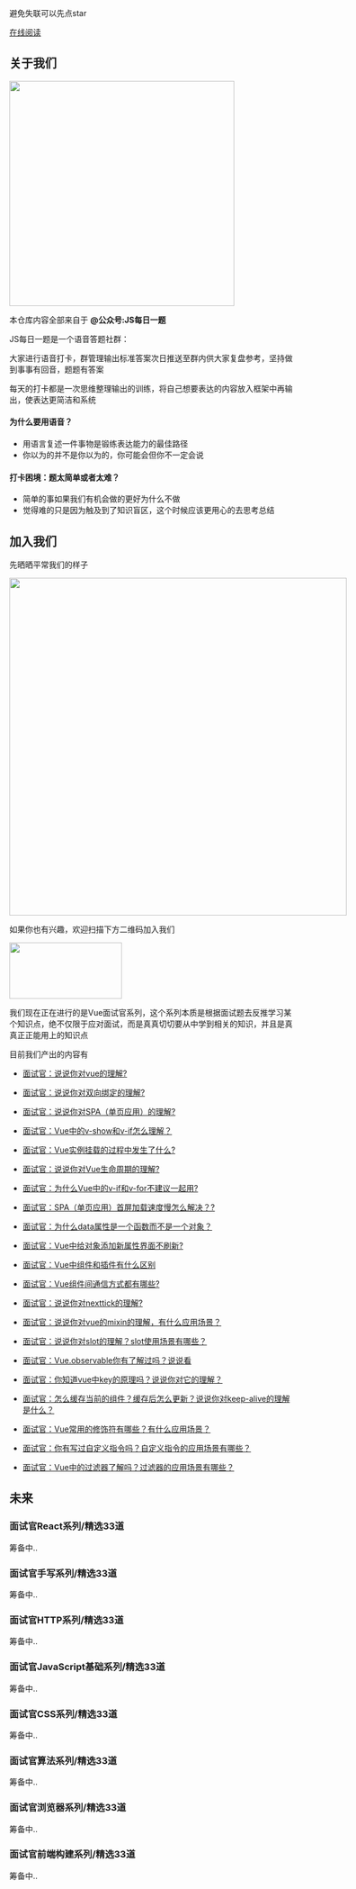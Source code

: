 避免失联可以先点star

[在线阅读](https://vue3js.cn/interview)

## 关于我们
 <p>
<img  width="400px" style="max-width:400px; width:400px;" src="https://static.vue-js.com/1860fa20-443b-11eb-ab90-d9ae814b240d.png"/>
</p>


本仓库内容全部来自于 **@公众号:JS每日一题**

JS每日一题是一个语音答题社群：

大家进行语音打卡，群管理输出标准答案次日推送至群内供大家复盘参考，坚持做到事事有回音，题题有答案

每天的打卡都是一次思维整理输出的训练，将自己想要表达的内容放入框架中再输出，使表达更简洁和系统

#### 为什么要用语音？
- 用语言复述一件事物是锻练表达能力的最佳路径
- 你以为的并不是你以为的，你可能会但你不一定会说

####  打卡困境：题太简单或者太难？
- 简单的事如果我们有机会做的更好为什么不做
- 觉得难的只是因为触及到了知识盲区，这个时候应该更用心的去思考总结

## 加入我们

先晒晒平常我们的样子

<p>
<img width="600px"  style="max-width:600px; width:600px;" src="https://user-images.githubusercontent.com/9276376/102876713-90c0f700-4480-11eb-880f-613f8f0f5042.png"/>
</p>

如果你也有兴趣，欢迎扫描下方二维码加入我们

<p>
  <img  width="200px" style="max-width:200px; width:200px; height: 100px" src="https://static.vue-js.com/b4b71a30-443b-11eb-85f6-6fac77c0c9b3.png"/>
</p>

我们现在正在进行的是Vue面试官系列，这个系列本质是根据面试题去反推学习某个知识点，绝不仅限于应对面试，而是真真切切要从中学到相关的知识，并且是真真正正能用上的知识点

目前我们产出的内容有

- [面试官：说说你对vue的理解?](https://github.com/febobo/web-interview/issues/1)
- [面试官：说说你对双向绑定的理解?](https://github.com/febobo/web-interview/issues/2)
- [面试官：说说你对SPA（单页应用）的理解?](https://github.com/febobo/web-interview/issues/3)
- [面试官：Vue中的v-show和v-if怎么理解？](https://github.com/febobo/web-interview/issues/4)
- [面试官：Vue实例挂载的过程中发生了什么?](https://github.com/febobo/web-interview/issues/5)
- [面试官：说说你对Vue生命周期的理解?](https://github.com/febobo/web-interview/issues/6)
- [面试官：为什么Vue中的v-if和v-for不建议一起用?](https://github.com/febobo/web-interview/issues/7)
- [面试官：SPA（单页应用）首屏加载速度慢怎么解决？?](https://github.com/febobo/web-interview/issues/8)
- [面试官：为什么data属性是一个函数而不是一个对象？](https://github.com/febobo/web-interview/issues/9)
- [面试官：Vue中给对象添加新属性界面不刷新?](https://github.com/febobo/web-interview/issues/10)
- [面试官：Vue中组件和插件有什么区别](https://github.com/febobo/web-interview/issues/11)
- [面试官：Vue组件间通信方式都有哪些?](https://github.com/febobo/web-interview/issues/12)

- [面试官：说说你对nexttick的理解?](https://github.com/febobo/web-interview/issues/14)
- [面试官：说说你对vue的mixin的理解，有什么应用场景？](https://github.com/febobo/web-interview/issues/15)
- [面试官：说说你对slot的理解？slot使用场景有哪些？](https://github.com/febobo/web-interview/issues/16)
- [面试官：Vue.observable你有了解过吗？说说看](https://github.com/febobo/web-interview/issues/17)
- [面试官：你知道vue中key的原理吗？说说你对它的理解？](https://github.com/febobo/web-interview/issues/18)
- [面试官：怎么缓存当前的组件？缓存后怎么更新？说说你对keep-alive的理解是什么？](https://github.com/febobo/web-interview/issues/19)
- [面试官：Vue常用的修饰符有哪些？有什么应用场景？](https://github.com/febobo/web-interview/issues/20)
- [面试官：你有写过自定义指令吗？自定义指令的应用场景有哪些？](https://github.com/febobo/web-interview/issues/21)
- [面试官：Vue中的过滤器了解吗？过滤器的应用场景有哪些？](https://github.com/febobo/web-interview/issues/22)

## 未来

### 面试官React系列/精选33道
筹备中..
### 面试官手写系列/精选33道
筹备中..
### 面试官HTTP系列/精选33道
筹备中..
### 面试官JavaScript基础系列/精选33道
筹备中..
### 面试官CSS系列/精选33道
筹备中..
### 面试官算法系列/精选33道
筹备中..
### 面试官浏览器系列/精选33道
筹备中..
### 面试官前端构建系列/精选33道
筹备中..


